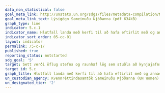 ```yaml
---
data_non_statistical: false
goal_meta_link: http://unstats.un.org/sdgs/files/metadata-compilation/Metadata-Goal-5.pdf
goal_meta_link_text: Lýsigögn Sameinuðu Þjóðanna (pdf 634kB)
graph_type: line
indicator: 5.c.1
indicator_name: Hlutfall landa með kerfi til að hafa eftirlit með og annast opinberar fjárveitingar til að stuðla að jafnrétti kynjanna og valdeflingu kvenna.
indicator_sort_order: 05-cc-01
layout: indicator
permalink: /5-c-1/
published: true
reporting_status: notstarted
sdg_goal: '5'
target: Sett verði öflug stefna og raunhæf lög sem stuðla að kynjajafnrétti og styrkja stöðu kvenna og stúlkna á öllum sviðum.  
target_id: 5.c
graph_title: Hlutfall landa með kerfi til að hafa eftirlit með og annast opinberar fjárveitingar til að stuðla að jafnrétti kynjanna og valdeflingu kvenna.
un_custodian_agency: Kvennréttindasamtök Sameinuðu Þjóðanna (UN Women), Efnahags- og framfarastofnunin (OECD)
un_designated_tier: '2'
---
```

